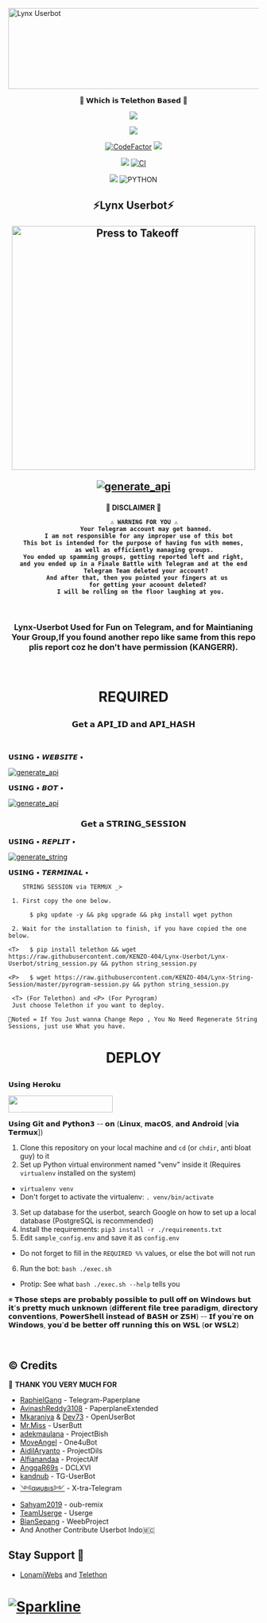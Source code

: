 <a href="https://cooltext.com"><img src="https://images.cooltext.com/5513591.gif" width="654" height="163" alt="Lynx Userbot" /></a>
<p align="center"> 🚀 𝗪𝗵𝗶𝗰𝗵 𝗶𝘀 𝗧𝗲𝗹𝗲𝘁𝗵𝗼𝗻 𝗕𝗮𝘀𝗲𝗱 🚀</p>
<p align="center">
  <a href="https://github.com/KENZO-404/Lynx-Userbot/fork"><img src="https://img.shields.io/github/forks/KENZO-404/Lynx-Userbot?label=Fork&style=social"></a>
  </p>
<p align="center">
  <a href="https://github.com/KENZO-404/Lynx-Userbot"><img src="https://img.shields.io/github/stars/KENZO-404/Lynx-Userbot?style=social"></a>
  </p>

<p align="center">
<a href="https://www.codefactor.io/repository/github/kenzo-404/lynx-userbot"><img src="https://www.codefactor.io/repository/github/kenzo-404/lynx-userbot/badge" alt="CodeFactor" /></a>
<a href="https://www.codacy.com/gh/KENZO-404/Lynx-Userbot/dashboard?utm_source=github.com&amp;utm_medium=referral&amp;utm_content=KENZO-404/Lynx-Userbot&amp;utm_campaign=Badge_Grade"><img src="https://app.codacy.com/project/badge/Grade/a92b6d96ed1e4f2fa0a4d03e28894921"/></a>
</p>

<p align="center">
 <a href="https://img.shields.io/github/repo-size/KENZO-404/Lynx-Userbot?&style=plastic&logo=github"
[![GitHub issues](https://img.shields.io/github/issues/KENZO-404/Lynx-Userbot?&style=plastic&logo=github)](https://github.com/KENZO-404/Lynx-Userbot/issues)
[![GitHub commit activity](https://img.shields.io/github/commit-activity/m/KENZO-404/Lynx-Userbot?&style=plastic&logo=github)](https://github.com/KENZO-404/Lynx-Userbot/graphs/commit-activity)
[![GitHub contributors](https://img.shields.io/github/contributors/KENZO-404/Lynx-Userbot?&style=plastic&logo=github)](https://GitHub.com/KENZO-404/Lynx-Userbot/graphs/contributors/)
[![PR Open](https://img.shields.io/github/issues-pr/KENZO-404/Lynx-Userbot?&style=plastic&logo=github)](https://github.com/KENZO-404/Lynx-Userbot/pulls)
[![PR Closed](https://img.shields.io/github/issues-pr-closed/KENZO-404/Lynx-Userbot?&style=plastic&logo=github)](https://github.com/KENZO-404/Lynx-Userbot/pulls?q=is:closed)
</p>

<p align="center">
<a href="https://github.com/KENZO-404/Lynx-Userbot/commits/Lynx-Userbot"><img src="https://img.shields.io/github/last-commit/KENZO-404/Lynx-Userbot?color=ff69b4&logo=github&logoColor=ff69b4&style=for-the-badge" /></a>
<a href="https://github.com/KENZO-404/Lynx-Userbot/actions/workflows/main.yml"><img src="https://img.shields.io/github/workflow/status/KENZO-404/Lynx-Userbot/pylint/Lynx-Userbot?style=for-the-badge&logo=github-actions&logoColor=aqua" alt="CI" /></a>
</p>
<p align="center">
<a href="https://pypi.org/project/Telethon/"><img src="https://img.shields.io/pypi/v/telethon?color=important&label=telethon&logo=python&logoColor=brightgreen&style=for-the-badge" /></a>
<img alt="PYTHON" src="https://img.shields.io/badge/PYTHON-v3.9.5-white?style=for-the-badge&logo=appveyor"/>
</p>

<h2 align="center">
⚡Lynx Userbot⚡
</p>

<p align="center">
<a href = "https://heroku.com/deploy?template=https://github.com/KENZO-404/Lynx-Userbot/tree/Lynx-Userbot"><img src="https://telegra.ph/file/f3c656862a017f945c0bc.png" alt="Press to Takeoff" width="490px"></a>
</p>
<p align="center">
<a href="https://github.com/KENZO-404/Lynx-Userbot/blob/Lynx-Userbot/LICENSE"><img src="https://img.shields.io/badge/LICENSE_UNDER-Raphielscape_Public_License_v1.d-yellow?style=for-the-badge&logo=github&logoColor=yellow" alt="generate_api"></a>
</p>

<h4 align="center"> 🚫 DISCLAIMER 🚫 </p>

```
      ⚠️ WARNING FOR YOU ⚠️
       Your Telegram account may get banned.
   I am not responsible for any improper use of this bot
This bot is intended for the purpose of having fun with memes,
      as well as efficiently managing groups.
You ended up spamming groups, getting reported left and right,
and you ended up in a Finale Battle with Telegram and at the end
       Telegram Team deleted your account?
  And after that, then you pointed your fingers at us
        for getting your acoount deleted?
    I will be rolling on the floor laughing at you.
```

<br>

<h3 align="center">Lynx-Userbot Used for Fun on Telegram, and for Maintianing Your Group,If you found another repo like same from this repo plis report coz he don't have permission (KANGERR).</h3>
<p align="center">&nbsp;</p>

<h1 align="center"> REQUIRED </p>

### <p align="center"> 𝗚𝗲𝘁 𝗮 𝗔𝗣𝗜_𝗜𝗗 𝗮𝗻𝗱 𝗔𝗣𝗜_𝗛𝗔𝗦𝗛 </p>
<br>

<p align="left"> 𝗨𝗦𝗜𝗡𝗚 • 𝙒𝙀𝘽𝙎𝙄𝙏𝙀 • </p>

<p align="left">
<a href="https://my.telegram.org"><img src="https://img.shields.io/badge/generate_api_id-via_web-red?style=for-the-badge&logo=repl.it" alt="generate_api" /></a>
</p>

<p align="left"> 𝗨𝗦𝗜𝗡𝗚 • 𝘽𝙊𝙏 • </p>

<p align="left">
<a href="https://t.me/MyTelegramDotOrg"><img src="https://img.shields.io/badge/generate_api_id-via_bot-green?style=for-the-badge&logo=repl.it" alt="generate_api" /></a>
</p>


### <p align="center"> 𝗚𝗲𝘁 𝗮 𝗦𝗧𝗥𝗜𝗡𝗚_𝗦𝗘𝗦𝗦𝗜𝗢𝗡 </p>


<p align="left"> 𝗨𝗦𝗜𝗡𝗚 • 𝙍𝙀𝙋𝙇𝙄𝙏 • </p>

<p align="left">
<a href="https://replit.com/@KENZO404/Lynx-String-Session#main.py"><img src="https://img.shields.io/badge/generate_string_session-via_replit-purple?style=for-the-badge&logo=repl.it" alt="generate_string" /></a>
</p>

<p align="left"> 𝗨𝗦𝗜𝗡𝗚 • 𝙏𝙀𝙍𝙈𝙄𝙉𝘼𝙇 • </p>

```
    STRING SESSION via TERMUX _>

 1. First copy the one below.

      $ pkg update -y && pkg upgrade && pkg install wget python

 2. Wait for the installation to finish, if you have copied the one below.

<T>   $ pip install telethon && wget https://raw.githubusercontent.com/KENZO-404/Lynx-Userbot/Lynx-Userbot/string_session.py && python string_session.py

<P>   $ wget https://raw.githubusercontent.com/KENZO-404/Lynx-String-Session/master/pyrogram-session.py && python string_session.py

 <T> (For Telethon) and <P> (For Pyrogram)
 Just choose Telethon if you want to deploy.

📌Noted = If You Just wanna Change Repo , You No Need Regenerate String Sessions, just use What you have.

```

### <h1 align="center"> DEPLOY </p>

<p align="left"> 𝗨𝘀𝗶𝗻𝗴 𝗛𝗲𝗿𝗼𝗸𝘂 </p> <p align="left"><a href="https://ganosecteam.my.id/"><img src="https://img.shields.io/badge/Don't%20Click%20Bro%20,%20Will be Ban-Purple?style=flat&logo=heroku" width="210" height="34.45" /></a></p>

 𝗨𝘀𝗶𝗻𝗴 𝗚𝗶𝘁 𝗮𝗻𝗱 𝗣𝘆𝘁𝗵𝗼𝗻𝟯 -- 𝗼𝗻 (𝗟𝗶𝗻𝘂𝘅, 𝗺𝗮𝗰𝗢𝗦, 𝗮𝗻𝗱 𝗔𝗻𝗱𝗿𝗼𝗶𝗱 [𝘃𝗶𝗮 𝗧𝗲𝗿𝗺𝘂𝘅])
1. Clone this repository on your local machine and `cd` (or `chdir`, anti bloat guy) to it
2. Set up Python virtual environment named "venv" inside it (Requires `virtualenv` installed on the system)
  - `virtualenv venv`
  - Don't forget to activate the virtualenv: `. venv/bin/activate`
3. Set up database for the userbot, search Google on how to set up a local database (PostgreSQL is recommended)
4. Install the requirements: `pip3 install -r ./requirements.txt`
5. Edit `sample_config.env` and save it as `config.env`
  - Do not forget to fill in the `REQUIRED %%` values, or else the bot will not run
6. Run the bot: `bash ./exec.sh`
  - Protip: See what `bash ./exec.sh --help` tells you

 ※ 𝗧𝗵𝗼𝘀𝗲 𝘀𝘁𝗲𝗽𝘀 𝗮𝗿𝗲 𝗽𝗿𝗼𝗯𝗮𝗯𝗹𝘆 𝗽𝗼𝘀𝘀𝗶𝗯𝗹𝗲 𝘁𝗼 𝗽𝘂𝗹𝗹 𝗼𝗳𝗳 𝗼𝗻 𝗪𝗶𝗻𝗱𝗼𝘄𝘀 𝗯𝘂𝘁 𝗶𝘁'𝘀 𝗽𝗿𝗲𝘁𝘁𝘆 𝗺𝘂𝗰𝗵 𝘂𝗻𝗸𝗻𝗼𝘄𝗻 (𝗱𝗶𝗳𝗳𝗲𝗿𝗲𝗻𝘁 𝗳𝗶𝗹𝗲 𝘁𝗿𝗲𝗲 𝗽𝗮𝗿𝗮𝗱𝗶𝗴𝗺, 𝗱𝗶𝗿𝗲𝗰𝘁𝗼𝗿𝘆 𝗰𝗼𝗻𝘃𝗲𝗻𝘁𝗶𝗼𝗻𝘀, 𝗣𝗼𝘄𝗲𝗿𝗦𝗵𝗲𝗹𝗹 𝗶𝗻𝘀𝘁𝗲𝗮𝗱 𝗼𝗳 𝗕𝗔𝗦𝗛 𝗼𝗿 𝗭𝗦𝗛) -- 𝗜𝗳 𝘆𝗼𝘂'𝗿𝗲 𝗼𝗻 𝗪𝗶𝗻𝗱𝗼𝘄𝘀, 𝘆𝗼𝘂'𝗱 𝗯𝗲 𝗯𝗲𝘁𝘁𝗲𝗿 𝗼𝗳𝗳 𝗿𝘂𝗻𝗻𝗶𝗻𝗴 𝘁𝗵𝗶𝘀 𝗼𝗻 𝗪𝗦𝗟 (𝗼𝗿 𝗪𝗦𝗟𝟮)


<br>
</p>


## © Credits 

 🙏 **THANK YOU VERY MUCH FOR**

*   [RaphielGang](https://github.com/RaphielGang) - Telegram-Paperplane
*   [AvinashReddy3108](https://github.com/AvinashReddy3108) - PaperplaneExtended
*   [Mkaraniya](https://github.com/mkaraniya) & [Dev73](https://github.com/Devp73) - OpenUserBot
*   [Mr.Miss](https://github.com/keselekpermen69) - UserButt
*   [adekmaulana](https://github.com/adekmaulana) - ProjectBish
*   [MoveAngel](https://github.com/MoveAngel) - One4uBot
*   [AidilAryanto](https://github.com/aidilaryanto) - ProjectDils 
*   [Alfianandaa](https://github.com/alfianandaa/ProjectAlf) - ProjectAlf
*   [AnggaR69s](https://github.com/GengKapak/DCLXVI) - DCLXVI
*   [kandnub](https://github.com/kandnub) - TG-UserBot
*   [༺αиυвιѕ༻](https://github.com/Dark-Princ3) - X-tra-Telegram
*   [Sahyam2019](https://github.com/sahyam2019/oub-remix) - oub-remix
*   [TeamUserge](https://github.com/UsergeTeam/Userge) - Userge
*   [BianSepang](https://github.com/BianSepang/WeebProject) - WeebProject
*   And Another Contribute Userbot Indo🇲🇨


## Stay Support 🚀
* [LonamiWebs](https://github.com/LonamiWebs/) and [Telethon](https://github.com/LonamiWebs/Telethon)
# [![Sparkline](https://stars.medv.io/Lonamiwebs/telethon.svg)](https://stars.medv.io/Lonamiwebs/telethon)

